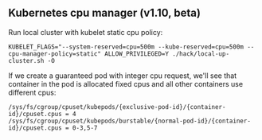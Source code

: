 ## Kubernetes cpu manager (v1.10, beta)

Run local cluster with kubelet static cpu policy:

```
KUBELET_FLAGS="--system-reserved=cpu=500m --kube-reserved=cpu=500m --cpu-manager-policy=static" ALLOW_PRIVILEGED=Y ./hack/local-up-cluster.sh -O
```

If we create a guaranteed pod with integer cpu request, we'll see that container
in the pod is allocated fixed cpus and all other containers use different cpus:

```
/sys/fs/cgroup/cpuset/kubepods/{exclusive-pod-id}/{container-id}/cpuset.cpus = 4
/sys/fs/cgroup/cpuset/kubepods/burstable/{normal-pod-id}/{container-id}/cpuset.cpus = 0-3,5-7
```
